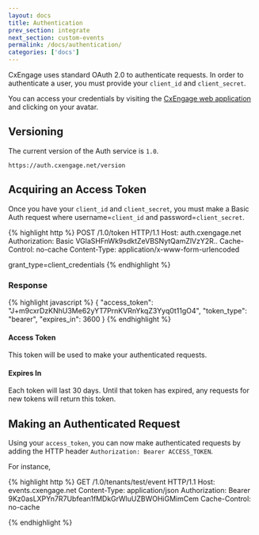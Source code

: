 ```yaml
---
layout: docs
title: Authentication
prev_section: integrate
next_section: custom-events
permalink: /docs/authentication/
categories: ['docs']
---
```


CxEngage uses standard OAuth 2.0 to authenticate requests. In order to
authenticate a user, you must provide your `client_id` and `client_secret`.

You can access your credentials by visiting the [CxEngage web
application](http://cxengage.net) and clicking on your avatar.

## Versioning

The current version of the Auth service is `1.0`.

`https://auth.cxengage.net/version`

## Acquiring an Access Token

Once you have your `client_id` and `client_secret`, you must make a Basic Auth
request where username=`client_id` and password=`client_secret`.

{% highlight http %}
POST /1.0/token HTTP/1.1
Host: auth.cxengage.net
Authorization: Basic VGlaSHFnWk9sdktZeVBSNytQamZlVzY2R..
Cache-Control: no-cache
Content-Type: application/x-www-form-urlencoded

grant_type=client_credentials
{% endhighlight %}

### Response

{% highlight javascript %}
{
    "access_token": "J+m9cxrDzKNhU3Me62yYT7PrnKVRnYkqZ3Yyq0t11gO4",
    "token_type": "bearer",
    "expires_in": 3600
}
{% endhighlight %}

#### Access Token

This token will be used to make your authenticated requests.

#### Expires In

Each token will last 30 days. Until that token has expired, any requests for
new tokens will return this token.

## Making an Authenticated Request

Using your `access_token`, you can now make authenticated requests by adding the
HTTP header `Authorization: Bearer ACCESS_TOKEN`.

For instance,

{% highlight http %}
GET /1.0/tenants/test/event HTTP/1.1
Host: events.cxengage.net
Content-Type: application/json
Authorization: Bearer 9Kz0asLXPYn7R7Ubfean1fMDkGrWluUZBWOHiGMimCem
Cache-Control: no-cache

<no body>
{% endhighlight %}
